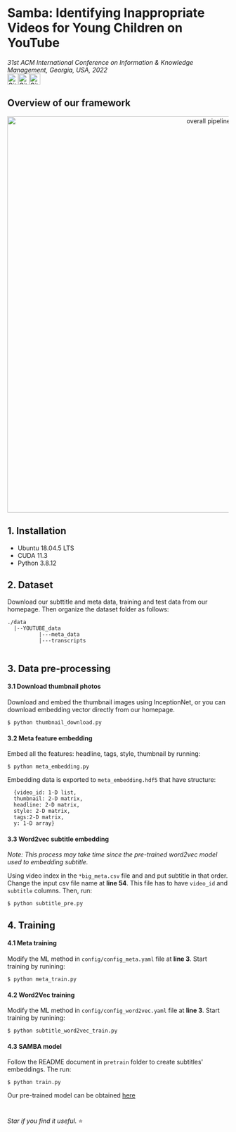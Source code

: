 # Samba: Identifying Inappropriate Videos for Young Children on YouTube<br>
_31st ACM International Conference on Information & Knowledge Management, Georgia, USA, 2022_<br />
<img alt="GitHub top language" src="https://img.shields.io/github/languages/top/Leminhbinh0209/Samba?style=for-the-badge" height="25"  onmouseover="this.height='60'" onmouseout="this.height='25'" ><img alt="GitHub last commit" src="https://img.shields.io/github/last-commit/Leminhbinh0209/Samba?style=for-the-badge" height="25"><img alt="GitHub repo size" src="https://img.shields.io/github/repo-size/Leminhbinh0209/Samba?style=for-the-badge" height="25">
<br />
## Overview of our framework
<p align="center">
    <img src="https://i.ibb.co/RbXFFKj/main-architecture-v3.png" width="900" alt="overall pipeline">
<p>
<!--     <img src="https://i.ibb.co/RbXFFKj/main-architecture-v3.png" alt="main-architecture-v3" border="0"> -->
    
## 1. Installation
- Ubuntu 18.04.5 LTS
- CUDA 11.3
- Python 3.8.12


## 2. Dataset

Download our subttitle and meta data, training and test data from our homepage. Then organize the dataset folder as follows:

```
./data
  |--YOUTUBE_data
          |---meta_data
          |---transcripts


```

## 3. Data pre-processing


#### 3.1 Download thumbnail photos

Download and embed the thumbnail images using InceptionNet, or you can download embedding vector directly from our homepage.

```
$ python thumbnail_download.py
```

#### 3.2 Meta feature embedding

Embed all the features: headline, tags, style, thumbnail by running:

```
$ python meta_embedding.py
```

Embedding data is exported to `meta_embedding.hdf5` that have structure:

```
  {video_id: 1-D list,
  thumbnail: 2-D matrix,
  headline: 2-D matrix,
  style: 2-D matrix,
  tags:2-D matrix,
  y: 1-D array}
```

#### 3.3 Word2vec subtitle embedding

_Note: This process may take time since the pre-trained word2vec model used to embedding subtitle._

Using video index in the `*big_meta.csv` file and and put subtitle in that order. Change the input csv file name at **line 54**. This file has to have `video_id` and `subtitle` columns. Then, run:

```
$ python subtitle_pre.py
```

## 4. Training

#### 4.1 Meta training

Modify the ML method in `config/config_meta.yaml` file at **line 3**. Start training by runining:

```
$ python meta_train.py
```

#### 4.2 Word2Vec training

Modify the ML method in `config/config_word2vec.yaml` file at **line 3**. Start training by runining:

```
$ python subtitle_word2vec_train.py
```

#### 4.3 SAMBA model
Follow the README document in ```pretrain``` folder to create subtitles' embeddings. The run:


```
$ python train.py
```
Our pre-trained model can be obtained [here](https://drive.google.com/file/d/1TreS_HP6lERjJiTZKQkAhYuXI6s_FT1f/view?usp=sharing)
#
*Star if you find it useful.* ⭐
